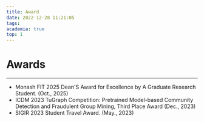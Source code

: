 ```yaml
---
title: Award
date: 2022-12-28 11:21:05
tags:
academia: true
top: 1
---
```

# Awards
----
* Monash FIT 2025 Dean'S Award for Excellence by A Graduate Research Student. (Oct., 2025)
* ICDM 2023 TuGraph Competition: Pretrained Model-based Community Detection and Fraudulent Group Mining, Third Place Award (Dec., 2023)
* SIGIR 2023 Student Travel Award. (May., 2023)
